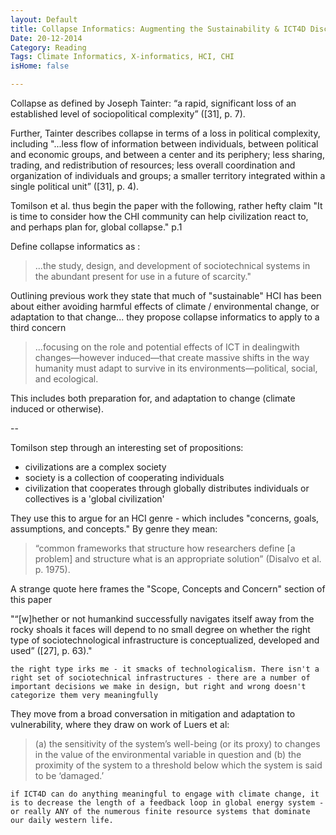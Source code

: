 ```yaml
---
layout: Default
title: Collapse Informatics: Augmenting the Sustainability & ICT4D Discourse in HCI
Date: 20-12-2014
Category: Reading
Tags: Climate Informatics, X-informatics, HCI, CHI
isHome: false

---
```


Collapse as defined by Joseph Tainter: “a rapid, significant loss of an established level of sociopolitical complexity” ([31], p. 7). 
Further, Tainter describes collapse in terms of a loss in political complexity, including "...less flow ofinformation between individuals, between political andeconomic groups, and between a center and its periphery;less sharing, trading, and redistribution of resources; lessoverall coordination and organization of individuals andgroups; a smaller territory integrated within a singlepolitical unit” ([31], p. 4). 
Tomilson et al. thus begin the paper with the following, rather hefty claim "It is time to consider how the CHI community can help civilization react to, and perhaps plan for, global collapse." p.1
Define collapse informatics as :
> ...the study, design, and development of sociotechnical systems in the abundant present for use in a future of scarcity."
Outlining previous work they state that much of "sustainable" HCI has been about either avoiding harmful effects of climate / environmental change, or adaptation to that change... they propose collapse informatics to apply to a third concern
> ...focusing on the role and potential effects of ICT in dealingwith changes—however induced—that create massive shifts in the way humanity must adapt to survive in its environments—political, social, and ecological.
This includes both preparation for, and adaptation to change (climate induced or otherwise). 
--
Tomilson step through an interesting set of propositions:
- civilizations are a complex society
- society is a collection of cooperating individuals
- civilization that cooperates through globally distributes individuals or collectives is a 'global civilization'

They use this to argue for an HCI genre - which includes "concerns, goals, assumptions, and concepts." By genre they mean:  

> “common frameworks that structure how researchers define[a problem] and structure what is an appropriate solution”(Disalvo et al. p. 1975). 

A strange quote here frames the "Scope, Concepts and Concern" section of this paper 

"“[w]hether or not humankind successfully navigatesitself away from the rocky shoals it faces will depend to nosmall degree on whether the right type ofsociotechnological infrastructure is conceptualized,developed and used” ([27], p. 63)."
`the right type irks me - it smacks of technologicalism. There isn't a right set of sociotechnical infrastructures - there are a number of important decisions we make in design, but right and wrong doesn't categorize them very meaningfully`
They move from a broad conversation in mitigation and adaptation to vulnerability, where they draw on work of Luers et al: 
> (a) the sensitivity of the system’s well-being (or its proxy) tochanges in the value of the environmental variable inquestion and (b) the proximity of the system to a thresholdbelow which the system is said to be ‘damaged.’`if ICT4D can do anything meaningful to engage with climate change, it is to decrease the length of a feedback loop in global energy system - or really ANY of the numerous finite resource systems that dominate our daily western life.`